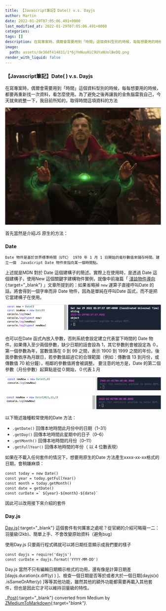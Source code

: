 ```yaml
---
title: 【Javascript筆記】Date() v.s. Dayjs
author: Martin
date: 2022-01-29T07:05:06.491+0000
last_modified_at: 2022-01-29T07:05:06.491+0000
categories: 
tags: []
description: 在寫專案時，偶爾會需要用到「時間」這個資料型別的時候，每每想要用的時候，都要再重新找一次資料，看怎麼使用。為了避免之後再讓我的金魚腦雷我自己，今天就來統整一下，我目前所知的，取得時間這項資料的方法
image:
  path: assets/de36df414831/1*6jYmNuuHiC9UYaNUolBeDQ.png
render_with_liquid: false
---
```


### 【Javascript筆記】Date\( \) v\.s\. Dayjs

在寫專案時，偶爾會需要用到「時間」這個資料型別的時候，每每想要用的時候，都要再重新找一次資料，看怎麼使用。為了避免之後再讓我的金魚腦雷我自己，今天就來統整一下，我目前所知的，取得時間這項資料的方法


![](/assets/de36df414831/1*6jYmNuuHiC9UYaNUolBeDQ.png)


首先當然是介紹JS 原生的方法：
### Date
```
Date 物件是基於世界標準時間（UTC） 1970 年 1 月 1 日開始的毫秒數值來儲存時間。建立一個  JavaScript Date 物件來指向某一個時間點。
```

上述就是MDN 對於 Date 這個建構子的簡述。實際上在使用時，是透過 Date 這個建構子，使用New 這個關鍵字建構物件實例，就像中前幾篇「 [淺談物件導向](https://medium.com/@martin87713/javascript筆記-淺談物件導向-db6b381ddb34?source=your_stories_page----------------------------------------){:target="_blank"} 」文章所提到的：如果省略掉 `new` 運算子直接呼叫Date 的話，將會得到一個字串而非 Date 物件，因為是單純在呼叫Date 函式，而不是把它當建構子在使用。


![](/assets/de36df414831/1*ALivfM7h98i7uNX3hiHkPg.png)


也可以在Date 函式內放入參數，否則系統會設定建立代表當下時間的 Date 物件。如果傳入至少兩個參數，缺少日期的話會設為 1，其它參數則會被設定為 ０。第一個參數為年，當數值落在 0 到 99 之間，表示 1900 到 1999 之間的年份。後面參數依序為月跟日，若參數值超過它的合理範圍（例如：傳數值 13 到月份，或傳數值 70 給分鐘），相鄰的參數值將會被調整。
要注意的地方是，Date 的第二個參數（月份參數）起算點是從０開始，０代表１月


![](/assets/de36df414831/1*DQ2_GGg6xjU9PYY-B_yGJg.png)



![](/assets/de36df414831/1*8OZyXqXFtzepovukLNUtTQ.png)


以下簡述幾種較常使用的Date 方法：
- `.getDate()` 回傳本地時間此月份中的日期（1–31）
- `.getDay()` 回傳本地時間此星期中的日子（0–6）
- `.getMonth()` 回傳本地時間的月份（0–11）
- `.getFullYear()` 回傳本地時間的年份（ 以 4 位數表現）


如果在不載入任何套件的情況下，想要用原生的Date 方法產生xxxx\-xx\-xx格式的日期，會稍嫌麻煩：
```
const today = new Date()
const year = today.getFullYear()
const month = today.getMonth()
const date = getDate()
const curDate =` ${year}-${month}-${date}`
```

因此可以改用接下來介紹的套件
### Day\.js

[Day\.js](https://day.js.org){:target="_blank"} 這個套件有何厲害之處呢？從官網的介紹可略窺一二：羽量級\(2kb\)、簡單上手、不會改變原始資料（避免bug）

使用Day\.js 只要兩行程式碼就可以將日期任意顯示成我們要的樣子
```
const dayjs = require('dayjs') 
const curDate = dayjs.format('YYYY-MM-DD')
```

Day\.js 當然不只有編輯日期顯示格式的功用，還有像是計算日期差\[dayjs\.duration\(x\.diff\(y\) \) \]、檢查一個日期是否等於或者大於一個日期\[dayjs\(x\) \.isSameOrAfter\(y\) \]等等其他功能，雖然其他的額外功能都需要再載入其他套件，但也是因此它才可以維持羽量級的特性。



_[Post](https://medium.com/@martin87713/javascript%E7%AD%86%E8%A8%98-date-v-s-dayjs-de36df414831){:target="_blank"} converted from Medium by [ZMediumToMarkdown](https://github.com/ZhgChgLi/ZMediumToMarkdown){:target="_blank"}._
